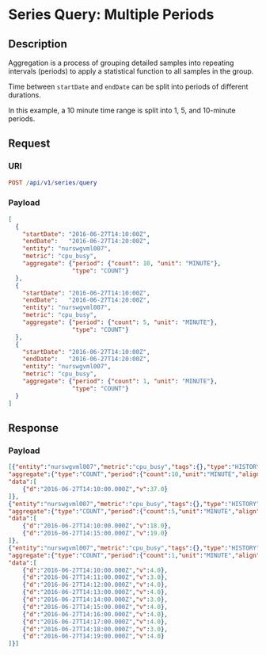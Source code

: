 # Series Query: Multiple Periods

## Description

Aggregation is a process of grouping detailed samples into repeating intervals (periods) to apply a statistical function to all samples in the group.

Time between `startDate` and `endDate` can be split into periods of different durations.

In this example, a 10 minute time range is split into 1, 5, and 10-minute periods.

## Request

### URI

```elm
POST /api/v1/series/query
```

### Payload

```json
[
  {
    "startDate": "2016-06-27T14:10:00Z",
    "endDate":   "2016-06-27T14:20:00Z",
    "entity": "nurswgvml007",
    "metric": "cpu_busy",
    "aggregate": {"period": {"count": 10, "unit": "MINUTE"},
                  "type": "COUNT"}
  },
  {
    "startDate": "2016-06-27T14:10:00Z",
    "endDate":   "2016-06-27T14:20:00Z",
    "entity": "nurswgvml007",
    "metric": "cpu_busy",
    "aggregate": {"period": {"count": 5, "unit": "MINUTE"},
                  "type": "COUNT"}
  },
  {
    "startDate": "2016-06-27T14:10:00Z",
    "endDate":   "2016-06-27T14:20:00Z",
    "entity": "nurswgvml007",
    "metric": "cpu_busy",
    "aggregate": {"period": {"count": 1, "unit": "MINUTE"},
                  "type": "COUNT"}
  }
]
```

## Response

### Payload

```json
[{"entity":"nurswgvml007","metric":"cpu_busy","tags":{},"type":"HISTORY",
"aggregate":{"type":"COUNT","period":{"count":10,"unit":"MINUTE","align":"CALENDAR"}},
"data":[
    {"d":"2016-06-27T14:10:00.000Z","v":37.0}
]},
{"entity":"nurswgvml007","metric":"cpu_busy","tags":{},"type":"HISTORY",
"aggregate":{"type":"COUNT","period":{"count":5,"unit":"MINUTE","align":"CALENDAR"}},
"data":[
    {"d":"2016-06-27T14:10:00.000Z","v":18.0},
    {"d":"2016-06-27T14:15:00.000Z","v":19.0}
]},
{"entity":"nurswgvml007","metric":"cpu_busy","tags":{},"type":"HISTORY",
"aggregate":{"type":"COUNT","period":{"count":1,"unit":"MINUTE","align":"CALENDAR"}},
"data":[
    {"d":"2016-06-27T14:10:00.000Z","v":4.0},
    {"d":"2016-06-27T14:11:00.000Z","v":3.0},
    {"d":"2016-06-27T14:12:00.000Z","v":4.0},
    {"d":"2016-06-27T14:13:00.000Z","v":4.0},
    {"d":"2016-06-27T14:14:00.000Z","v":3.0},
    {"d":"2016-06-27T14:15:00.000Z","v":4.0},
    {"d":"2016-06-27T14:16:00.000Z","v":4.0},
    {"d":"2016-06-27T14:17:00.000Z","v":4.0},
    {"d":"2016-06-27T14:18:00.000Z","v":3.0},
    {"d":"2016-06-27T14:19:00.000Z","v":4.0}
]}]
```